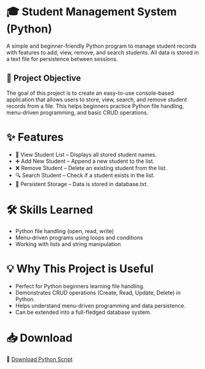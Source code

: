# 🎓 Student Management System (Python)
A simple and beginner-friendly Python program to manage student records with features to add, view, remove, and search students. All data is stored in a text file for persistence between sessions.

## 🎯 Project Objective
The goal of this project is to create an easy-to-use console-based application that allows users to store, view, search, and remove student records from a file.
This helps beginners practice Python file handling, menu-driven programming, and basic CRUD operations.

# ✨ Features
- 📜 View Student List – Displays all stored student names.
- ➕ Add New Student – Append a new student to the list.
- ❌ Remove Student – Delete an existing student from the list.
- 🔍 Search Student – Check if a student exists in the list.
- 💾 Persistent Storage – Data is stored in database.txt.

# 🛠 Skills Learned
- Python file handling (open, read, write)
- Menu-driven programs using loops and conditions
- Working with lists and string manipulation

# 💡 Why This Project is Useful
- Perfect for Python beginners learning file handling.
- Demonstrates CRUD operations (Create, Read, Update, Delete) in Python.
- Helps understand menu-driven programming and data persistence.
- Can be extended into a full-fledged database system.

# 📥 Download
📌 [Download Python Script](https://github.com/Farisraihan777/Python-hub_.../blob/main/WLECOME%20TO%20STUDENT%20MANAGEMENT%20SYSTEM.py)
